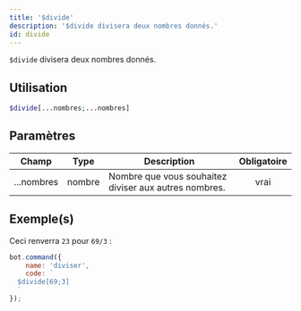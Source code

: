 ```yaml
---
title: '$divide'
description: '$divide divisera deux nombres donnés.'
id: divide
---
```


`$divide` divisera deux nombres donnés.

## Utilisation

```php
$divide[...nombres;...nombres]
```

## Paramètres

| Champ      | Type   | Description                                           | Obligatoire |
| ---------- | ------ | ----------------------------------------------------- |:-----------:|
| ...nombres | nombre | Nombre que vous souhaitez diviser aux autres nombres. |    vrai     |

## Exemple(s)

Ceci renverra `23` pour `69/3` :

```javascript
bot.command({
    name: 'diviser',
    code: `
  $divide[69;3]
  `
});
```
